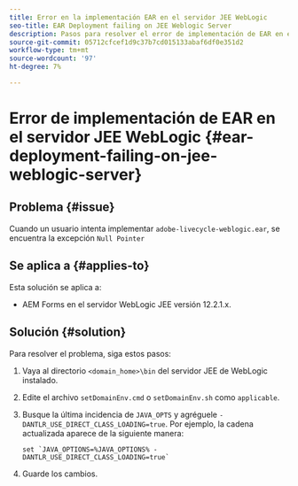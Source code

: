 ```yaml
---
title: Error en la implementación EAR en el servidor JEE WebLogic
seo-title: EAR Deployment failing on JEE Weblogic Server
description: Pasos para resolver el error de implementación de EAR en el servidor JEE WebLogic
source-git-commit: 05712cfcef1d9c37b7cd015133abaf6df0e351d2
workflow-type: tm+mt
source-wordcount: '97'
ht-degree: 7%

---
```



# Error de implementación de EAR en el servidor JEE WebLogic {#ear-deployment-failing-on-jee-weblogic-server}

## Problema {#issue}

Cuando un usuario intenta implementar `adobe-livecycle-weblogic.ear`, se encuentra la excepción `Null Pointer`

## Se aplica a {#applies-to}

Esta solución se aplica a:

* AEM Forms en el servidor WebLogic JEE versión 12.2.1.x.

## Solución {#solution}

Para resolver el problema, siga estos pasos:

1. Vaya al directorio `<domain_home>\bin` del servidor JEE de WebLogic instalado.

1. Edite el archivo `setDomainEnv.cmd` o `setDomainEnv.sh` como `applicable`.

1. Busque la última incidencia de `JAVA_OPTS` y agréguele `-DANTLR_USE_DIRECT_CLASS_LOADING=true`. Por ejemplo, la cadena actualizada aparece de la siguiente manera:

       set `JAVA_OPTIONS=%JAVA_OPTIONS% -DANTLR_USE_DIRECT_CLASS_LOADING=true`
   
1. Guarde los cambios.
